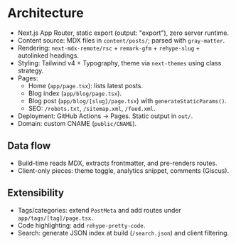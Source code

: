 # Architecture

- Next.js App Router, static export (output: "export"), zero server runtime.
- Content source: MDX files in `content/posts/`; parsed with `gray-matter`.
- Rendering: `next-mdx-remote/rsc` + `remark-gfm` + `rehype-slug` + autolinked headings.
- Styling: Tailwind v4 + Typography, theme via `next-themes` using class strategy.
- Pages:
  - Home (`app/page.tsx`): lists latest posts.
  - Blog index (`app/blog/page.tsx`).
  - Blog post (`app/blog/[slug]/page.tsx`) with `generateStaticParams()`.
  - SEO: `/robots.txt`, `/sitemap.xml`, `/feed.xml`.
- Deployment: GitHub Actions → Pages. Static output in `out/`.
- Domain: custom CNAME (`public/CNAME`).

## Data flow
- Build-time reads MDX, extracts frontmatter, and pre-renders routes.
- Client-only pieces: theme toggle, analytics snippet, comments (Giscus).

## Extensibility
- Tags/categories: extend `PostMeta` and add routes under `app/tags/[tag]/page.tsx`.
- Code highlighting: add `rehype-pretty-code`.
- Search: generate JSON index at build (`/search.json`) and client filtering.
